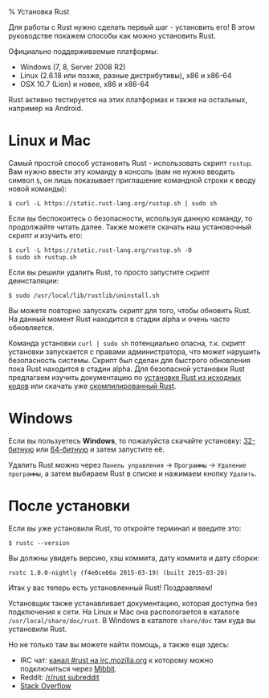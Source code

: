 % Установка Rust

Для работы с Rust нужно сделать первый шаг - установить его! В этом руководстве покажем способы как можно установить Rust.

Официально поддерживаемые платформы:
* Windows (7, 8, Server 2008 R2)
* Linux (2.6.18 или позже, разные дистрибутивы), x86 и x86-64
* OSX 10.7 (Lion) и новее, x86 и x86-64

Rust активно тестируется на этих платформах и также на остальных, например на Android.

# Linux и Mac

Самый простой способ установить Rust - использовать скрипт `rustup`. Вам нужно ввести эту команду в консоль (вам не нужно вводить символ `$`, он лишь показывает приглашение командной строки к вводу новой команды):

```
$ curl -L https://static.rust-lang.org/rustup.sh | sudo sh
```

Если вы беспокоитесь о безопасности, используя данную команду, то продолжайте читать далее. Также можете скачать наш установочный скрипт и изучить его:

```
$ curl -L https://static.rust-lang.org/rustup.sh -O
$ sudo sh rustup.sh
```

Если вы решили удалить Rust, то просто запустите скрипт деинсталяции:

```
$ sudo /usr/local/lib/rustlib/uninstall.sh
```

Вы можете повторно запускать скрипт для того, чтобы обновить Rust. На данный момент Rust находится в стадии alpha и очень часто обновляется.

Команда установки `curl | sudo sh` потенциально опасна, т.к. скрипт установки запускается с правами администратора, что может нарушить безопасность системы. Скрипт был сделан для быстрого обновления пока Rust находится в стадии alpha. Для безопасной установки Rust предлагаем изучить документацию по [установке Rust из исходных кодов](https://github.com/rust-lang/rust#building-from-source) или скачать уже [скомпилированный Rust](http://www.rust-lang.org/install.html).

# Windows

Если вы пользуетесь **Windows**, то пожалуйста скачайте установку: [32-битную](https://static.rust-lang.org/dist/rust-nightly-i686-pc-windows-gnu.exe) или [64-битную](https://static.rust-lang.org/dist/rust-nightly-x86_64-pc-windows-gnu.exe) и затем запустите её.

Удалить Rust можно через `Панель управления` -> `Программы` -> `Удаление программы`, а затем выбираем Rust в списке и нажимаем кнопку `Удалить`.

# После установки

Если вы уже установили Rust, то откройте терминал и введите это:

```
$ rustc --version
```

Вы должны увидеть версию, хэш коммита, дату коммита и дату сборки:

```
rustc 1.0.0-nightly (f4e0ce66a 2015-03-19) (built 2015-03-20)
```

Итак у вас теперь есть установленный Rust! Поздравляем!

Установщик также устанавливает документацию, которая доступна без подключения к сети. На Linux и Mac она распологается в каталоге `/usr/local/share/doc/rust`. В Windows в каталоге `share/doc` там куда вы установили Rust.

Но не только там вы можете найти помощь, а также еще здесь:
* IRC чат: [канал #rust на irc.mozilla.org](irc://irc.mozilla.org/#rust) к которому можно подключиться через [Mibbit](http://chat.mibbit.com/?server=irc.mozilla.org&channel=%23rust).
* Reddit: [/r/rust subreddit](http://www.reddit.com/r/rust)
* [Stack Overflow](http://stackoverflow.com/questions/tagged/rust)
